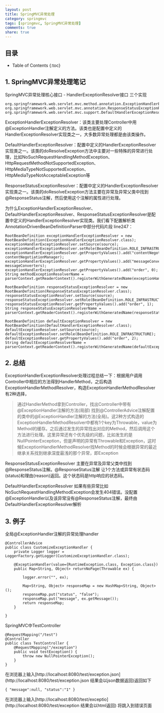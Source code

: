 ```yaml
---
layout: post
title: SpringMVC异常处理
category: springmvc
tags: [springmvc, SpringMVC异常处理]
comments: true
share: true
---
```

## 目录 ##

* Table of Contents
{:toc}

## 1. SpringMVC异常处理笔记 ##
SpringMVC异常处理核心接口 - HandlerExceptionResolver接口
三个实现

    org.springframework.web.servlet.mvc.method.annotation.ExceptionHandlerExceptionResolver
    org.springframework.web.servlet.mvc.annotation.ResponseStatusExceptionResolver
    org.springframework.web.servlet.mvc.support.DefaultHandlerExceptionResolver

ExceptionHandlerExceptionResolver：该类主要处理Controller中用@ExceptionHandler注解定义的方法。该类也是<annotation-driven/>配置中定义的HandlerExceptionResolver实现类之一，大多数异常处理都是由该类操作。

DefaultHandlerExceptionResolver：<annotation-driven/>配置中定义的HandlerExceptionResolver实现类之一。该类的doResolveException方法中主要对一些特殊的异常进行处理，比如NoSuchRequestHandlingMethodException、HttpRequestMethodNotSupportedException、HttpMediaTypeNotSupportedException、HttpMediaTypeNotAcceptableException等

ResponseStatusExceptionResolver：<annotation-driven/>配置中定义的HandlerExceptionResolver实现类之一。该类的doResolveException方法主要在异常及异常父类中找到@ResponseStatus注解，然后使用这个注解的属性进行处理。

为什么ExceptionHandlerExceptionResolver、DefaultHandlerExceptionResolver、ResponseStatusExceptionResolver是<annotation-driven/>配置中定义的HandlerExceptionResolver实现类。我们看下<annotation-driven/>配置解析类AnnotationDrivenBeanDefinitionParser中部分代码片段 line247：

    RootBeanDefinition exceptionHandlerExceptionResolver = new RootBeanDefinition(ExceptionHandlerExceptionResolver.class);
    exceptionHandlerExceptionResolver.setSource(source);
    exceptionHandlerExceptionResolver.setRole(BeanDefinition.ROLE_INFRASTRUCTURE);
    exceptionHandlerExceptionResolver.getPropertyValues().add("contentNegotiationManager", contentNegotiationManager);
    exceptionHandlerExceptionResolver.getPropertyValues().add("messageConverters", messageConverters);
    exceptionHandlerExceptionResolver.getPropertyValues().add("order", 0);
    String methodExceptionResolverName = parserContext.getReaderContext().registerWithGeneratedName(exceptionHandlerExceptionResolver);

    RootBeanDefinition responseStatusExceptionResolver = new RootBeanDefinition(ResponseStatusExceptionResolver.class);
    responseStatusExceptionResolver.setSource(source);
    responseStatusExceptionResolver.setRole(BeanDefinition.ROLE_INFRASTRUCTURE);
    responseStatusExceptionResolver.getPropertyValues().add("order", 1);
    String responseStatusExceptionResolverName = parserContext.getReaderContext().registerWithGeneratedName(responseStatusExceptionResolver);

    RootBeanDefinition defaultExceptionResolver = new RootBeanDefinition(DefaultHandlerExceptionResolver.class);
    defaultExceptionResolver.setSource(source);
    defaultExceptionResolver.setRole(BeanDefinition.ROLE_INFRASTRUCTURE);
    defaultExceptionResolver.getPropertyValues().add("order", 2);
    String defaultExceptionResolverName = parserContext.getReaderContext().registerWithGeneratedName(defaultExceptionResolver);

## 2. 总结 ##
ExceptionHandlerExceptionResolver处理过程总结一下：根据用户调用Controller中相应的方法得到HandlerMethod，之后构造ExceptionHandlerMethodResolver，构造ExceptionHandlerMethodResolver有2种选择，

>通过HandlerMethod拿到Controller，找出Controller中带有@ExceptionHandler注解的方法(局部) 
>找到@ControllerAdvice注解配置的类中的@ExceptionHandler注解的方法(全局)。这2种方式构造的ExceptionHandlerMethodResolver中都有1个key为Throwable，value为Method的缓存。之后通过发生的异常找出对应的Method，然后调用这个方法进行处理。这里异常还有个优先级的问题，比如发生的是NullPointerException，但是声明的异常有Throwable和Exception，这时候ExceptionHandlerMethodResolver找Method的时候会根据异常的最近继承关系找到继承深度最浅的那个异常，即Exception


ResponseStatusExceptionResolver 主要在异常及异常父类中找到@ResponseStatus注解。@ResponseStatus注解  让1个方法或异常有状态码(status)和理由(reason)返回。这个状态码是http响应的状态码。

DefaultHandlerExceptionResolver 如果有些异常比如NoSuchRequestHandlingMethodException会发生404错误。没配置@ExceptionHandler以及该异常没有@ResponseStatus注解，最终由DefaultHandlerExceptionResolver解析

## 3. 例子 ##
全局@ExceptionHandler注解的异常处理handler
```
@ControllerAdvice
public class CustomizeExceptionHandler {
    private Logger logger = LoggerFactory.getLogger(CustomizeExceptionHandler.class);
    
    @ExceptionHandler(value={RuntimeException.class, Exception.class})
    public Map<String, Object> returnNoPage(Throwable ex) {
        
        logger.error("", ex);
        
        Map<String, Object> responseMap = new HashMap<String, Object>();
        responseMap.put("status", "false");
        responseMap.put("message", ex.getMessage());
        return responseMap;
    }

}
```

SpringMVC中TestController
```
@RequestMapping("/test")
@Controller
public class TestController {
    @RequestMapping("/exception")
    public void testException() {
        throw new NullPointerException();
    }
}
```

在浏览器上输入[http://localhost:8080/test/exception.json](http://localhost:8080/test/exception.json 结果会以json数据返回)返回如下
```
{ "message":null, "status":"1" }
```

在浏览器上输入[http://localhost:8080/test/exceptio](http://localhost:8080/test/exception  结果会以html返回) 将跳入到错误页面

